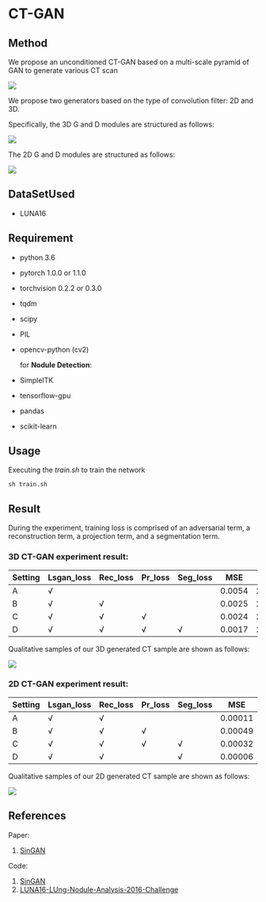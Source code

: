 # CT-GAN

## Method

We propose an unconditioned CT-GAN based on a multi-scale pyramid of GAN to generate various CT scan

![](https://github.com/larry-11/CT-GAN/blob/master/imgs/network.jpg)

We propose two generators based on the type of convolution filter: 2D and 3D. 

Specifically, the 3D G and D modules are structured as follows:

![](https://github.com/larry-11/CT-GAN/blob/master/imgs/GD.jpg)

The 2D G and D modules are structured as follows:

![](https://github.com/larry-11/CT-GAN/blob/master/imgs/2D_GD.jpg)

## DataSetUsed

- LUNA16

## Requirement

- python 3.6

- pytorch 1.0.0 or 1.1.0

- torchvision 0.2.2 or 0.3.0

- tqdm

- scipy

- PIL

- opencv-python (cv2)

  for **Nodule Detection**:

- SimpleITK

- tensorflow-gpu

- pandas

- scikit-learn

## Usage

Executing the *train.sh* to train the network

```
sh train.sh
```

## Result

During the experiment,  training loss is comprised of an adversarial term, a reconstruction term, a projection term, and a segmentation term.

### 3D CT-GAN experiment result:

| **Setting** | **Lsgan_loss** | **Rec_loss** | **Pr_loss** | **Seg_loss** | **MSE** | **PSNR** | **SSIM** |
| ----------- | -------------- | ------------ | ----------- | ------------ | ------- | -------- | -------- |
| A           | √              |              |             |              | 0.0054  | 22.639   | 0.7514   |
| B           | √              | √            |             |              | 0.0025  | 25.991   | 0.8359   |
| C           | √              | √            | √           |              | 0.0024  | 26.070   | 0.8427   |
| D           | √              | √            | √           | √            | 0.0017  | 27.925   | 0.8769   |

Qualitative samples of our 3D generated CT sample are shown as follows:

![](https://github.com/larry-11/CT-GAN/blob/master/imgs/result.jpg)

### 2D CT-GAN experiment result:

| **Setting** | **Lsgan_loss** | **Rec_loss** | **Pr_loss** | **Seg_loss** | **MSE** | **PSNR** | **SSIM** |
| ----------- | -------------- | ------------ | ----------- | ------------ | ------- | -------- | -------- |
| A           | √              | √            |             |              | 0.00011 | 39.487   | 0.9878   |
| B           | √              | √            | √           |              | 0.00049 | 33.094   | 0.9554   |
| C           | √              | √            | √           | √            | 0.00032 | 34.931   | 0.9674   |
| D           | √              | √            |             | √            | 0.00006 | 41.967   | 0.9956   |

Qualitative samples of our 2D generated CT sample are shown as follows:

![](https://github.com/larry-11/CT-GAN/blob/master/imgs/result_2D.png)

## References

Paper:

1. [SinGAN](https://openaccess.thecvf.com/content_ICCV_2019/papers/Shaham_SinGAN_Learning_a_Generative_Model_From_a_Single_Natural_Image_ICCV_2019_paper.pdf)

Code:

1. [SinGAN](https://github.com/FriedRonaldo/SinGAN)
2. [LUNA16-LUng-Nodule-Analysis-2016-Challenge](https://github.com/junqiangchen/LUNA16-Lung-Nodule-Analysis-2016-Challenge)
